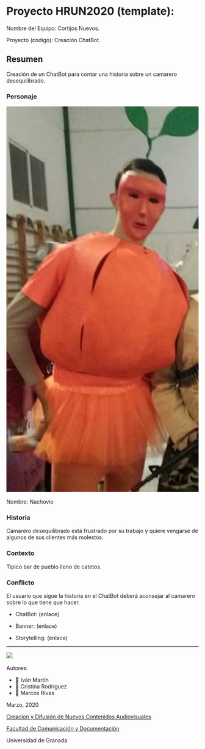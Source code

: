 

# Proyecto HRUN2020 (template): 

Nombre del Equipo: Cortijos Nuevos.

Proyecto (código): Creación ChatBot.


## Resumen
Creación de un ChatBot para contar una historia sobre un camarero desequilibrado.

### Personaje

![](https://github.com/Nachovio2/storytelling_20/blob/master/WhatsApp%20Image%202020-02-25%20at%2010.50.29.jpeg)

Nombre: Nachovio


### Historia
Camarero desequilibrado está frustrado por su trabajo y quiere vengarse de algunos de sus clientes más molestos.

### Contexto
Típico bar de pueblo lleno de catetos.

### Conflicto 
El usuario que sigue la historia en el ChatBot deberá aconsejar al camarero sobre lo que tiene que hacer.

- ChatBot: (enlace) 

- Banner:  (enlace) 

- Storytelling: (enlace) 

------
![](https://upload.wikimedia.org/wikipedia/commons/thumb/6/62/CC-BY-SA-Andere_Wikis_%28v%29.svg/200px-CC-BY-SA-Andere_Wikis_%28v%29.svg.png)


Autores:  
<!---
Incluir lista de personas del grupo 
Se puede añadir enlace a página personal de github o lo que se quiera...(optativo)
-->

- :man: Iván Martín
- :woman: Cristina Rodríguez
- :man: Marcos Rivas

<!---
Lista completa de emojis de markDown - https://gist.github.com/rxaviers/7360908) 
-->



Marzo, 2020

[Creacion y Difusión de Nuevos Contenidos Audiovisuales](http://utopolis.ugr.es/medialab)

[Facultad de Comunicación y Documentación](http://fcd.ugr.es)

Universidad de Granada
